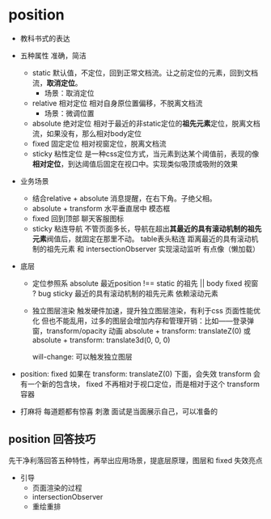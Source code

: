 # position

- 教科书式的表达

- 五种属性 准确，简洁
    - static 默认值，不定位，回到正常文档流。让之前定位的元素，回到文档流，**取消定位**。
        - 场景：取消定位
    - relative 相对定位 相对自身原位置偏移，不脱离文档流
        - 场景：微调位置
    - absolute 绝对定位 相对于最近的非static定位的**祖先元素**定位，脱离文档流，如果没有，那么相对body定位
    - fixed 固定定位 相对视窗定位，脱离文档流
    - sticky 粘性定位 是一种css定位方式，当元素到达某个阈值前，表现的像**相对定位**，到达阈值后固定在视口中。实现类似吸顶或吸附的效果

- 业务场景
    - 结合relative + absolute 消息提醒，在右下角。子绝父相。
    - absolute + transform 水平垂直居中 模态框
    - fixed 回到顶部 聊天客服图标
    - sticky 粘连导航 不管页面多长，导航在超出**其最近的具有滚动机制的祖先元素**阀值后，就固定在那里不动。
        table表头粘连 距离最近的具有滚动机制的祖先元素
        和 intersectionObserver 实现滚动监听 有点像（懒加载）

- 底层
    - 定位参照系
        absolute 最近position !== static 的祖先 || body
        fixed 视窗 ? bug
        sticky 最近的具有滚动机制的祖先元素 依赖滚动元素
    - 独立图层渲染
        触发硬件加速，提升独立图层渲染，有利于css 页面性能优化
        但也不能乱用，过多的图层会增加内存和管理开销：比如——登录弹窗，transform/opacity 动画
        absolute + transform: translateZ(0) 
        或
        absolute + transform: translate3d(0, 0, 0)

        will-change:  可以触发独立图层

- position: fixed 如果在 transform: translateZ(0) 下面，会失效
    transform 会有一个新的包含块， fixed 不再相对于视口定位，而是相对于这个 transform 容器

- 打麻将 每道题都有惊喜 刺激 面试是当面展示自己，可以准备的

## position 回答技巧
先干净利落回答五种特性，再举出应用场景，提底层原理，图层和 fixed 失效亮点

- 引导
    - 页面渲染的过程
    - intersectionObserver
    - 重绘重排



